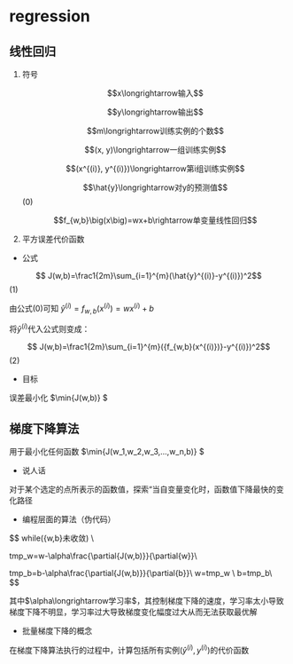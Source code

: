 # regression

## 线性回归
1. 符号

    $$x\longrightarrow输入$$
    
    $$y\longrightarrow输出$$

    $$m\longrightarrow训练实例的个数$$

    $$(x, y)\longrightarrow一组训练实例$$

    $$(x^{(i)}, y^{(i)})\longrightarrow第i组训练实例$$

    $$\hat{y}\longrightarrow对y的预测值$$(0)

    $$f_{w,b}\big(x\big)=wx+b\rightarrow单变量线性回归$$
2.  平方误差代价函数

* 公式

$$ J(w,b)=\frac1{2m}\sum_{i=1}^{m}(\hat{y}^{(i)}-y^{(i)})^2$$ (1)

由公式(0)可知 $\hat{y}^{(i)}=f_{w,b}(x^{(i)})=wx^{(i)}+b$

将$\hat{y}^{(i)}$代入公式则变成：

$$ J(w,b)=\frac1{2m}\sum_{i=1}^{m}({f_{w,b}(x^{(i)})}-y^{(i)})^2$$ (2)
* 目标

误差最小化 $\min{J(w,b)} $ 

## 梯度下降算法
用于最小化任何函数 $\min{J(w_1,w_2,w_3,...,w_n,b)} $

* 说人话

对于某个选定的点所表示的函数值，探索“当自变量变化时，函数值下降最快的变化路径
*  编程层面的算法（伪代码）

$$
while({w,b}未收敛) \\
            
tmp\_w=w-\alpha\frac{\partial{J(w,b)}}{\partial{w}}\\

tmp\_b=b-\alpha\frac{\partial{J(w,b)}}{\partial{b}}\\ 
w=tmp\_w \\
b=tmp\_b\\   
$$

其中$\alpha\longrightarrow学习率$，其控制梯度下降的速度，学习率太小导致梯度下降不明显，学习率过大导致梯度变化幅度过大从而无法获取最优解
* 批量梯度下降的概念

在梯度下降算法执行的过程中，计算包括所有实例$(\hat y^{(i)}, y^{(i)})$的代价函数
    
    


    